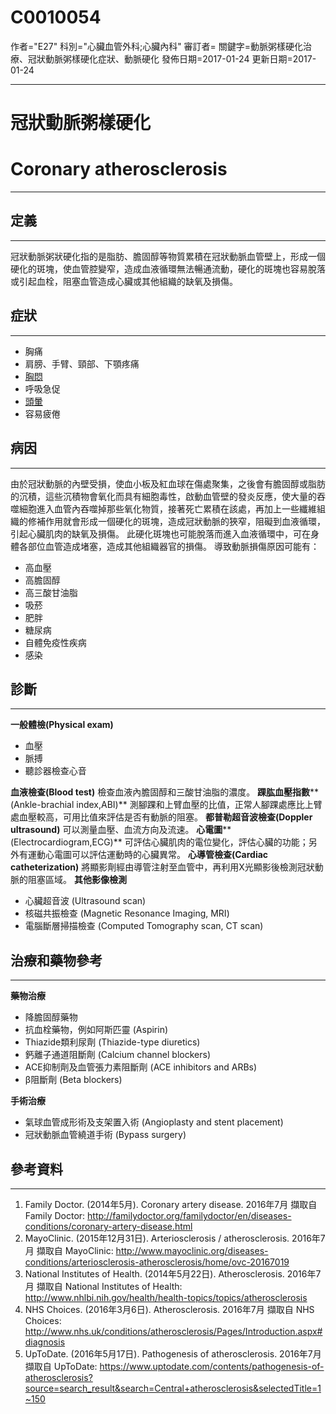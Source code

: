 # C0010054
作者="E27"
科別="心臟血管外科;心臟內科"
審訂者=
關鍵字=動脈粥樣硬化治療、冠狀動脈粥樣硬化症狀、動脈硬化
發佈日期=2017-01-24
更新日期=2017-01-24

----------
# 冠狀動脈粥樣硬化
# Coronary atherosclerosis
----------
## 定義
----------

冠狀動脈粥狀硬化指的是脂肪、膽固醇等物質累積在冠狀動脈血管壁上，形成一個硬化的斑塊，使血管腔變窄，造成血液循環無法暢通流動，硬化的斑塊也容易脫落或引起血栓，阻塞血管造成心臟或其他組織的缺氧及損傷。

## 症狀
----------
- 胸痛
- 肩膀、手臂、頸部、下顎疼痛
- [胸悶](C0242073)
- 呼吸急促
- [頭暈](C0012833)
- 容易疲倦
## 病因
----------

由於冠狀動脈的內壁受損，使血小板及紅血球在傷處聚集，之後會有膽固醇或脂肪的沉積，這些沉積物會氧化而具有細胞毒性，啟動血管壁的發炎反應，使大量的吞噬細胞進入血管內吞噬掉那些氧化物質，接著死亡累積在該處，再加上一些纖維組織的修補作用就會形成一個硬化的斑塊，造成冠狀動脈的狹窄，阻礙到血液循環，引起心臟肌肉的缺氧及損傷。
此硬化斑塊也可能脫落而進入血液循環中，可在身體各部位血管造成堵塞，造成其他組織器官的損傷。
導致動脈損傷原因可能有：

- 高血壓
- 高膽固醇
- 高三酸甘油脂
- 吸菸
- 肥胖
- 糖尿病
- 自體免疫性疾病
- 感染
## 診斷
----------

**一般體檢(Physical exam)**

- 血壓
- 脈搏
- 聽診器檢查心音

**血液檢查(Blood test)**
檢查血液內膽固醇和三酸甘油脂的濃度。
**踝肱血壓指數****(Ankle-brachial index,ABI)**
測腳踝和上臂血壓的比值，正常人腳踝處應比上臂處血壓較高，可用比值來評估是否有動脈的阻塞。
**都普勒超音波檢查(Doppler ultrasound)**
可以測量血壓、血流方向及流速。
**心電圖****(Electrocardiogram,ECG)**
可評估心臟肌肉的電位變化，評估心臟的功能；另外有運動心電圖可以評估運動時的心臟異常。
**心導管檢查(Cardiac catheterization)**
將顯影劑經由導管注射至血管中，再利用X光顯影後檢測冠狀動脈的阻塞區域。
**其他影像檢測**

- 心臟超音波 (Ultrasound scan) 
- 核磁共振檢查 (Magnetic Resonance Imaging, MRI)
- 電腦斷層掃描檢查 (Computed Tomography scan, CT scan)
## 治療和藥物參考
----------

**藥物治療**

- 降膽固醇藥物
- 抗血栓藥物，例如阿斯匹靈 (Aspirin)
- Thiazide類利尿劑 (Thiazide-type diuretics)
- 鈣離子通道阻斷劑 (Calcium channel blockers)
- ACE抑制劑及血管張力素阻斷劑 (ACE inhibitors and ARBs)
- β阻斷劑 (Beta blockers)

**手術治療**

- 氣球血管成形術及支架置入術 (Angioplasty and stent placement)
- 冠狀動脈血管繞道手術 (Bypass surgery)
## 參考資料
----------
1. Family Doctor. (2014年5月). Coronary artery disease. 2016年7月 擷取自 Family Doctor: http://familydoctor.org/familydoctor/en/diseases-conditions/coronary-artery-disease.html
2. MayoClinic. (2015年12月31日). Arteriosclerosis / atherosclerosis. 2016年7月 擷取自 MayoClinic: http://www.mayoclinic.org/diseases-conditions/arteriosclerosis-atherosclerosis/home/ovc-20167019
3. National Institutes of Health. (2014年5月22日). Atherosclerosis. 2016年7月 擷取自 National Institutes of Health: http://www.nhlbi.nih.gov/health/health-topics/topics/atherosclerosis
4. NHS Choices. (2016年3月6日). Atherosclerosis. 2016年7月 擷取自 NHS Choices: http://www.nhs.uk/conditions/atherosclerosis/Pages/Introduction.aspx#diagnosis
5. UpToDate. (2016年5月17日). Pathogenesis of atherosclerosis. 2016年7月 擷取自 UpToDate: https://www.uptodate.com/contents/pathogenesis-of-atherosclerosis?source=search_result&search=Central+atherosclerosis&selectedTitle=1~150






